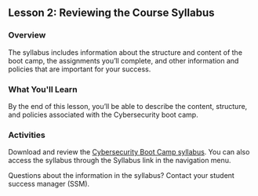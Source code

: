 ## Lesson 2: Reviewing the Course Syllabus

### Overview

The syllabus includes information about the structure and content of the boot camp, the assignments you’ll complete, and other information and policies that are important for your success.

### What You'll Learn

By the end of this lesson, you’ll be able to describe the content, structure, and policies associated with the Cybersecurity boot camp.

### Activities

Download and review the [Cybersecurity Boot Camp syllabus](https://drive.google.com/file/d/1c6AFGGBg5yMBXwjzYchJcpGrZycsYCJx/view?usp=sharing). You can also access the syllabus through the Syllabus link in the navigation menu. 

Questions about the information in the syllabus? Contact your student success manager (SSM). 
